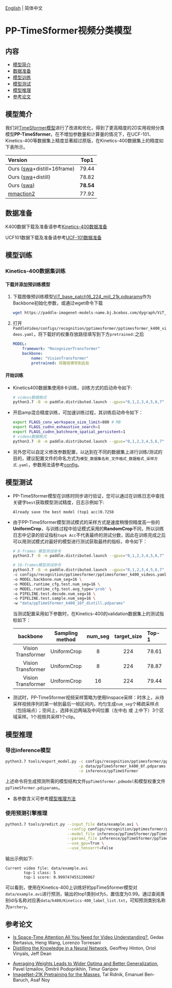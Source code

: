 [English](../../../en/model_zoo/recognition/pp-timesformer.md) | 简体中文

# PP-TimeSformer视频分类模型

## 内容

- [模型简介](#模型简介)
- [数据准备](#数据准备)
- [模型训练](#模型训练)
- [模型测试](#模型测试)
- [模型推理](#模型推理)
- [参考论文](#参考论文)


## 模型简介

我们对[TimeSformer模型](./timesformer.md)进行了改进和优化，得到了更高精度的2D实用视频分类模型**PP-TimeSformer**。在不增加参数量和计算量的情况下，在UCF-101、Kinetics-400等数据集上精度显著超过原版，在Kinetics-400数据集上的精度如下表所示。

| Version | Top1 |
| :------ | :----: |
| Ours ([swa](#refer-anchor-1)+distill+16frame) | 79.44 |
| Ours ([swa](#refer-anchor-1)+distill)  | 78.82 |
| Ours ([swa](#refer-anchor-1)) | **78.54** |
| [mmaction2](https://github.com/open-mmlab/mmaction2/tree/master/configs/recognition/timesformer#kinetics-400) | 77.92 |


## 数据准备

K400数据下载及准备请参考[Kinetics-400数据准备](../../dataset/k400.md)

UCF101数据下载及准备请参考[UCF-101数据准备](../../dataset/ucf101.md)


## 模型训练

### Kinetics-400数据集训练

#### 下载并添加预训练模型

1. 下载图像预训练模型[ViT_base_patch16_224_miil_21k.pdparams](https://paddle-imagenet-models-name.bj.bcebos.com/dygraph/ViT_base_patch16_224_pretrained.pdparams)作为Backbone初始化参数，或通过wget命令下载

   ```bash
   wget https://paddle-imagenet-models-name.bj.bcebos.com/dygraph/ViT_base_patch16_224_pretrained.pdparams
   ```

2. 打开`PaddleVideo/configs/recognition/pptimesformer/pptimesformer_k400_videos.yaml`，将下载好的权重存放路径填写到下方`pretrained:`之后

    ```yaml
    MODEL:
        framework: "RecognizerTransformer"
        backbone:
            name: "VisionTransformer"
            pretrained: 将路径填写到此处
    ```

#### 开始训练

- Kinetics400数据集使用8卡训练，训练方式的启动命令如下:

    ```bash
    # videos数据格式
    python3.7 -B -m paddle.distributed.launch --gpus="0,1,2,3,4,5,6,7"  --log_dir=log_pptimesformer  main.py  --validate -c configs/recognition/pptimesformer/pptimesformer_k400_videos.yaml
    ```

- 开启amp混合精度训练，可加速训练过程，其训练启动命令如下：

    ```bash
    export FLAGS_conv_workspace_size_limit=800 # MB
    export FLAGS_cudnn_exhaustive_search=1
    export FLAGS_cudnn_batchnorm_spatial_persistent=1
    # videos数据格式
    python3.7 -B -m paddle.distributed.launch --gpus="0,1,2,3,4,5,6,7"  --log_dir=log_pptimesformer  main.py --amp --validate -c configs/recognition/pptimesformer/pptimesformer_k400_videos.yaml
    ```

- 另外您可以自定义修改参数配置，以达到在不同的数据集上进行训练/测试的目的，建议配置文件的命名方式为`模型_数据集名称_文件格式_数据格式_采样方式.yaml`，参数用法请参考[config](../../tutorials/config.md)。


## 模型测试

- PP-TimeSformer模型在训练时同步进行验证，您可以通过在训练日志中查找关键字`best`获取模型测试精度，日志示例如下:

  ```
  Already save the best model (top1 acc)0.7258
  ```

- 由于PP-TimeSformer模型测试模式的采样方式是速度稍慢但精度高一些的**UniformCrop**，与训练过程中验证模式采用的**RandomCrop**不同，所以训练日志中记录的验证指标`topk Acc`不代表最终的测试分数，因此在训练完成之后可以用测试模式对最好的模型进行测试获取最终的指标，命令如下：

  ```bash
  # 8-frames 模型测试命令
  python3.7 -B -m paddle.distributed.launch --gpus="0,1,2,3,4,5,6,7"  --log_dir=log_pptimesformer  main.py  --test -c configs/recognition/pptimesformer/pptimesformer_k400_videos.yaml -w "output/ppTimeSformer/ppTimeSformer_best.pdparams"

  # 16-frames模型测试命令
  python3.7 -B -m paddle.distributed.launch --gpus="0,1,2,3,4,5,6,7"  --log_dir=log_pptimesformer main.py --test \
  -c configs/recognition/pptimesformer/pptimesformer_k400_videos.yaml \
  -o MODEL.backbone.num_seg=16 \
  -o MODEL.runtime_cfg.test.num_seg=16 \
  -o MODEL.runtime_cfg.test.avg_type='prob' \
  -o PIPELINE.test.decode.num_seg=16 \
  -o PIPELINE.test.sample.num_seg=16 \
  -w "data/ppTimeSformer_k400_16f_distill.pdparams"
  ```


  当测试配置采用如下参数时，在Kinetics-400的validation数据集上的测试指标如下：

   | backbone           | Sampling method | num_seg | target_size | Top-1 | checkpoints |
   | :----------------: | :-------------: | :-----: | :---------: | :---- | :----------------------------------------------------------: |
   | Vision Transformer |   UniformCrop   |   8    |     224     | 78.61 | [ppTimeSformer_k400_8f.pdparams](https://videotag.bj.bcebos.com/PaddleVideo-release2.2/ppTimeSformer_k400_8f.pdparams) |
   | Vision Transformer | UniformCrop | 8 | 224 | 78.87 | [ppTimeSformer_k400_8f_distill.pdparams](https://videotag.bj.bcebos.com/PaddleVideo-release2.2/ppTimeSformer_k400_8f_distill.pdparams) |
   | Vision Transformer | UniformCrop | 16 | 224 | 79.44 | [ppTimeSformer_k400_16f_distill.pdparams](https://videotag.bj.bcebos.com/PaddleVideo-release2.2/ppTimeSformer_k400_16f_distill.pdparams) |


- 测试时，PP-TimeSformer视频采样策略为使用linspace采样：时序上，从待采样视频序列的第一帧到最后一帧区间内，均匀生成`num_seg`个稀疏采样点（包括端点）；空间上，选择长边两端及中间位置（左中右 或 上中下）3个区域采样。1个视频共采样1个clip。

## 模型推理

### 导出inference模型

```bash
python3.7 tools/export_model.py -c configs/recognition/pptimesformer/pptimesformer_k400_videos.yaml \
                                -p data/ppTimeSformer_k400_8f.pdparams \
                                -o inference/ppTimeSformer
```

上述命令将生成预测所需的模型结构文件`ppTimeSformer.pdmodel`和模型权重文件`ppTimeSformer.pdiparams`。

- 各参数含义可参考[模型推理方法](../../start.md#2-模型推理)

### 使用预测引擎推理

```bash
python3.7 tools/predict.py --input_file data/example.avi \
                           --config configs/recognition/pptimesformer/pptimesformer_k400_videos.yaml \
                           --model_file inference/ppTimeSformer/ppTimeSformer.pdmodel \
                           --params_file inference/ppTimeSformer/ppTimeSformer.pdiparams \
                           --use_gpu=True \
                           --use_tensorrt=False
```

输出示例如下:

```
Current video file: data/example.avi
        top-1 class: 5
        top-1 score: 0.9997474551200867
```

可以看到，使用在Kinetics-400上训练好的ppTimeSformer模型对`data/example.avi`进行预测，输出的top1类别id为`5`，置信度为0.99。通过查阅类别id与名称对应表`data/k400/Kinetics-400_label_list.txt`，可知预测类别名称为`archery`。

## 参考论文

- [Is Space-Time Attention All You Need for Video Understanding?](https://arxiv.org/pdf/2102.05095.pdf), Gedas Bertasius, Heng Wang, Lorenzo Torresani
- [Distilling the Knowledge in a Neural Network](https://arxiv.org/abs/1503.02531), Geoffrey Hinton, Oriol Vinyals, Jeff Dean
<div id="refer-anchor-1"></div>

- [Averaging Weights Leads to Wider Optima and Better Generalization](https://arxiv.org/abs/1803.05407v3), Pavel Izmailov, Dmitrii Podoprikhin, Timur Garipov
- [ImageNet-21K Pretraining for the Masses](https://arxiv.org/pdf/2104.10972v4.pdf), Tal Ridnik, Emanuel Ben-Baruch, Asaf Noy
